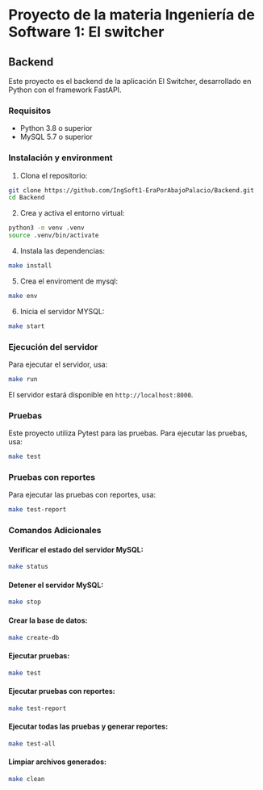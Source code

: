 # Proyecto de la materia Ingeniería de Software 1: El switcher
## Backend

Este proyecto es el backend de la aplicación El Switcher, desarrollado en Python con el framework FastAPI.

### Requisitos

- Python 3.8 o superior
- MySQL 5.7 o superior

### Instalación y environment

1. Clona el repositorio:

```bash
git clone https://github.com/IngSoft1-EraPorAbajoPalacio/Backend.git
cd Backend
```

2. Crea y activa el entorno virtual:

```bash
python3 -m venv .venv
source .venv/bin/activate
```

4. Instala las dependencias:

```bash
make install
```

5. Crea el enviroment de mysql:

```bash
make env
```

6. Inicia el servidor MYSQL:

```bash
make start
```

### Ejecución del servidor
Para ejecutar el servidor, usa:
```bash
make run
```
El servidor estará disponible en `http://localhost:8000`.

### Pruebas

Este proyecto utiliza Pytest para las pruebas. Para ejecutar las pruebas, usa:

```bash
make test
```

### Pruebas con reportes

Para ejecutar las pruebas con reportes, usa:

```bash
make test-report
```

### Comandos Adicionales

#### Verificar el estado del servidor MySQL:

```bash
make status
```

#### Detener el servidor MySQL:

```bash
make stop
```

#### Crear la base de datos:

```bash
make create-db
```

#### Ejecutar pruebas:

```bash
make test
```

#### Ejecutar pruebas con reportes:

```bash
make test-report
```

#### Ejecutar todas las pruebas y generar reportes:

```bash
make test-all
```

#### Limpiar archivos generados:

```bash
make clean
```